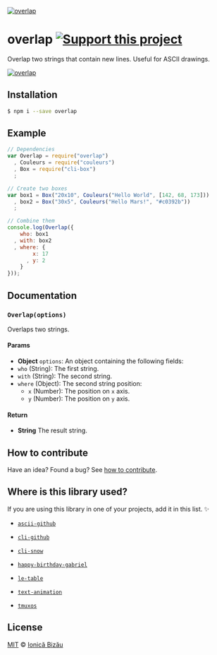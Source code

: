 [![overlap](http://i.imgur.com/iiLhdlD.png)](#)

# overlap [![Support this project][donate-now]][paypal-donations]

Overlap two strings that contain new lines. Useful for ASCII drawings.

[![overlap](http://i.imgur.com/TC5QXRt.png)](#)

## Installation

```sh
$ npm i --save overlap
```

## Example

```js
// Dependencies
var Overlap = require("overlap")
  , Couleurs = require("couleurs")
  , Box = require("cli-box")
  ;

// Create two boxes
var box1 = Box("20x10", Couleurs("Hello World", [142, 68, 173]))
  , box2 = Box("30x5", Couleurs("Hello Mars!", "#c0392b"))
  ;

// Combine them
console.log(Overlap({
    who: box1
  , with: box2
  , where: {
        x: 17
      , y: 2
    }
}));
```

## Documentation

### `Overlap(options)`
Overlaps two strings.

#### Params
- **Object** `options`: An object containing the following fields:
 - `who` (String): The first string.
 - `with` (String): The second string.
 - `where` (Object): The second string position:
    - `x` (Number): The position on `x` axis.
    - `y` (Number): The position on `y` axis.

#### Return
- **String** The result string.

## How to contribute
Have an idea? Found a bug? See [how to contribute][contributing].

## Where is this library used?
If you are using this library in one of your projects, add it in this list. :sparkles:

 - [`ascii-github`](https://npmjs.com/package/ascii-github)

 - [`cli-github`](https://github.com/IonicaBizau/cli-github)

 - [`cli-snow`](https://github.com/IonicaBizau/cli-snow)

 - [`happy-birthday-gabriel`](https://github.com/IonicaBizau/happy-birthday-gabriel)

 - [`le-table`](https://github.com/IonicaBizau/node-le-table)

 - [`text-animation`](https://github.com/IonicaBizau/text-animation)

 - [`tmuxos`](https://github.com/TmuxOS/TmuxOS)

## License

[MIT][license] © [Ionică Bizău][website]

[paypal-donations]: https://www.paypal.com/cgi-bin/webscr?cmd=_s-xclick&hosted_button_id=RVXDDLKKLQRJW
[donate-now]: http://i.imgur.com/6cMbHOC.png

[license]: http://showalicense.com/?fullname=Ionic%C4%83%20Biz%C4%83u%20%3Cbizauionica%40gmail.com%3E%20(http%3A%2F%2Fionicabizau.net)&year=2014#license-mit
[website]: http://ionicabizau.net
[contributing]: /CONTRIBUTING.md
[docs]: /DOCUMENTATION.md